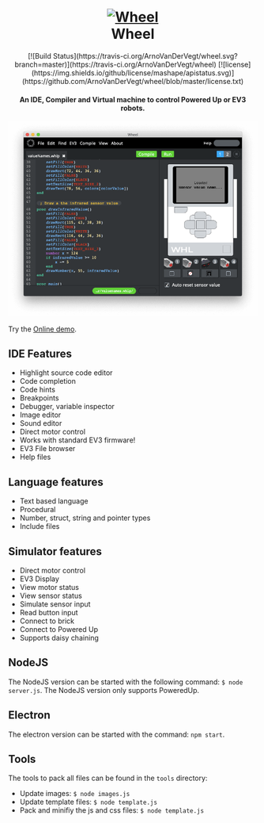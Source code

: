 <h1 align="center">
  <br>
  <a href="https://arnovandervegt.github.io/wheel/site/ide/ide.html"><img src="https://arnovandervegt.github.io/wheel/assets/icons/png/128x128.png" alt="Wheel" width="128"></a>
  <br>
  Wheel
  <br>
</h1>

<p align="center">
  [![Build Status](https://travis-ci.org/ArnoVanDerVegt/wheel.svg?branch=master)](https://travis-ci.org/ArnoVanDerVegt/wheel)
  [![license](https://img.shields.io/github/license/mashape/apistatus.svg)](https://github.com/ArnoVanDerVegt/wheel/blob/master/license.txt)
</p>

<h4 align="center">
  An IDE, Compiler and Virtual machine to control Powered Up or EV3 robots.
</h4>

<p align="center">
  <img src="images/screenshot03.png"/>
</p>

Try the [Online demo](http://arnovandervegt.github.io/wheel/site/ide/ide.html).

## IDE Features

- Highlight source code editor
- Code completion
- Code hints
- Breakpoints
- Debugger, variable inspector
- Image editor
- Sound editor
- Direct motor control
- Works with standard EV3 firmware!
- EV3 File browser
- Help files

## Language features

- Text based language
- Procedural
- Number, struct, string and pointer types
- Include files

## Simulator features

- Direct motor control
- EV3 Display
- View motor status
- View sensor status
- Simulate sensor input
- Read button input
- Connect to brick
- Connect to Powered Up
- Supports daisy chaining

## NodeJS

The NodeJS version can be started with the following command: `$ node server.js`.
The NodeJS version only supports PoweredUp.

## Electron

The electron version can be started with the command: `npm start`.

## Tools

The tools to pack all files can be found in the `tools` directory:

- Update images: `$ node images.js`
- Update template files: `$ node template.js`
- Pack and minifiy the js and css files: `$ node template.js`
